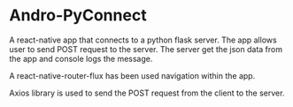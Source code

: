 # Andro-PyConnect

A react-native app that connects to a python flask server. The app allows user to send POST request to the server. The server get the json data from the app and console logs the message.

A react-native-router-flux has been used navigation within the app.

Axios library is used to send the POST request from the client to the server.
